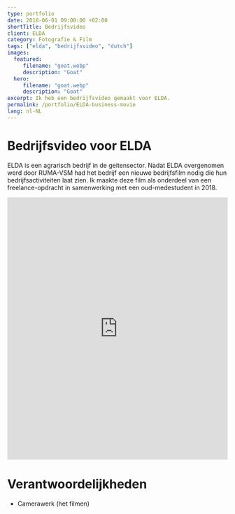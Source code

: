 ```yaml
---
type: portfolio
date: 2018-06-01 09:00:00 +02:00
shortTitle: Bedrijfsvideo
client: ELDA
category: Fotografie & Film
tags: ["elda", "bedrijfsvideo", "dutch"]
images:
  featured:
     filename: "goat.webp"
     description: "Goat"
  hero:
     filename: "goat.webp"
     description: "Goat"
excerpt: Ik heb een bedrijfsvideo gemaakt voor ELDA.
permalink: /portfolio/ELDA-business-movie
lang: nl-NL
---
```


# Bedrijfsvideo voor ELDA

ELDA is een agrarisch bedrijf in de geitensector. Nadat ELDA overgenomen werd door RUMA-VSM had het bedrijf een nieuwe bedrijfsfilm nodig die hun bedrijfsactiviteiten laat zien. Ik maakte deze film als onderdeel van een freelance-opdracht in samenwerking met een oud-medestudent in 2018.

<iframe src="https://player.vimeo.com/video/301791287" width="100%" height="600" frameborder="0" webkitallowfullscreen mozallowfullscreen allowfullscreen></iframe>

# Verantwoordelijkheden

- Camerawerk (het filmen)
